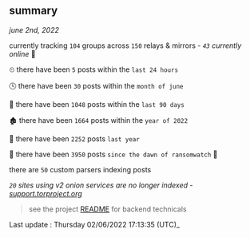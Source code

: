 
## summary
_june 2nd, 2022_

currently tracking `104` groups across `150` relays & mirrors - _`43` currently online_ 📡

⏲ there have been `5` posts within the `last 24 hours`

🕓 there have been `30` posts within the `month of june`

📅 there have been `1048` posts within the `last 90 days`

🏚 there have been `1664` posts within the `year of 2022`

🚀 there have been `2252` posts `last year`

🦕 there have been `3950` posts `since the dawn of ransomwatch` 🐣

there are `50` custom parsers indexing posts

_`20` sites using v2 onion services are no longer indexed - [support.torproject.org](https://support.torproject.org/onionservices/v2-deprecation/)_

> see the project [README](https://github.com/jmousqueton/ransomwatch#readme) for backend technicals



Last update : Thursday 02/06/2022 17:13:35 (UTC)_

